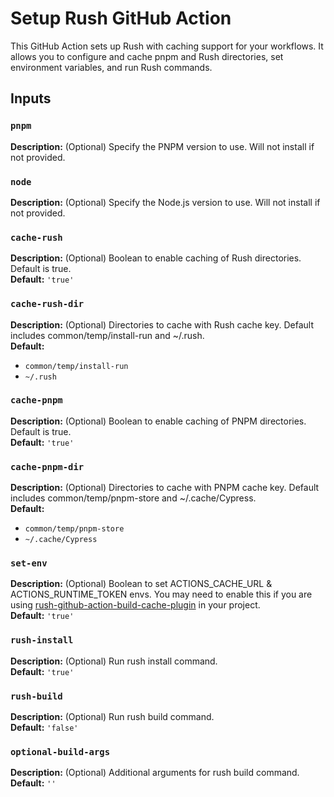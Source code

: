 # Setup Rush GitHub Action

This GitHub Action sets up Rush with caching support for your workflows. It allows you to configure and cache pnpm and Rush directories, set environment variables, and run Rush commands.

## Inputs

### `pnpm`
**Description:** (Optional) Specify the PNPM version to use. Will not install if not provided.  

### `node`
**Description:** (Optional) Specify the Node.js version to use. Will not install if not provided.  

### `cache-rush`
**Description:** (Optional) Boolean to enable caching of Rush directories. Default is true.  
**Default:** `'true'`

### `cache-rush-dir`
**Description:** (Optional) Directories to cache with Rush cache key. Default includes common/temp/install-run and ~/.rush.  
**Default:** 
  - `common/temp/install-run`
  - `~/.rush`

### `cache-pnpm`
**Description:** (Optional) Boolean to enable caching of PNPM directories. Default is true.  
**Default:** `'true'`

### `cache-pnpm-dir`
**Description:** (Optional) Directories to cache with PNPM cache key. Default includes common/temp/pnpm-store and ~/.cache/Cypress.  
**Default:** 
  - `common/temp/pnpm-store`
  - `~/.cache/Cypress`

### `set-env`
**Description:** (Optional) Boolean to set ACTIONS_CACHE_URL & ACTIONS_RUNTIME_TOKEN envs. You may need to enable this if you are using [rush-github-action-build-cache-plugin](rush-github-action-build-cache-plugin) in your project.  
**Default:** `'true'`

### `rush-install`
**Description:** (Optional) Run rush install command.  
**Default:** `'true'`

### `rush-build`
**Description:** (Optional) Run rush build command.  
**Default:** `'false'`

### `optional-build-args`
**Description:** (Optional) Additional arguments for rush build command.  
**Default:** `''`


